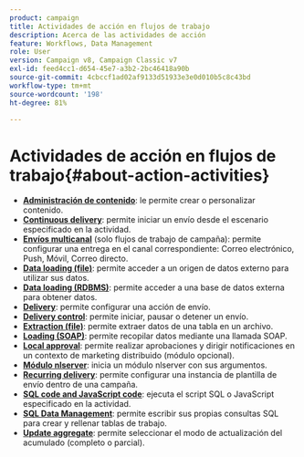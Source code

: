 ```yaml
---
product: campaign
title: Actividades de acción en flujos de trabajo
description: Acerca de las actividades de acción
feature: Workflows, Data Management
role: User
version: Campaign v8, Campaign Classic v7
exl-id: feed4cc1-d654-45e7-a3b2-2bc46418a90b
source-git-commit: 4cbccf1ad02af9133d51933e3e0d010b5c8c43bd
workflow-type: tm+mt
source-wordcount: '198'
ht-degree: 81%

---
```


# Actividades de acción en flujos de trabajo{#about-action-activities}

* **[Administración de contenido](content-management.md)**: le permite crear o personalizar contenido.
* **[Continuous delivery](continuous-delivery.md)**: permite iniciar un envío desde el escenario especificado en la actividad.
* **[Envíos multicanal](cross-channel-deliveries.md)** (solo flujos de trabajo de campaña): permite configurar una entrega en el canal correspondiente: Correo electrónico, Push, Móvil, Correo directo.
* **[Data loading (file)](data-loading-rdbms.md)**: permite acceder a un origen de datos externo para utilizar sus datos.
* **[Data loading (RDBMS)](data-loading-rdbms.md)**: permite acceder a una base de datos externa para obtener datos.
* **[Delivery](delivery.md)**: permite configurar una acción de envío.
* **[Delivery control](delivery-control.md)**: permite iniciar, pausar o detener un envío.
* **[Extraction (file)](extraction-file.md)**: permite extraer datos de una tabla en un archivo.
* **[Loading (SOAP)](loading-soap.md)**: permite recopilar datos mediante una llamada SOAP.
* **[Local approval](local-approval.md)**: permite realizar aprobaciones y dirigir notificaciones en un contexto de marketing distribuido (módulo opcional).
* **[Módulo nlserver](nlserver-module.md)**: inicia un módulo nlserver con sus argumentos.
* **[Recurring delivery](recurring-delivery.md)**: permite configurar una instancia de plantilla de envío dentro de una campaña.
* **[SQL code and JavaScript code](sql-code-and-javascript-code.md)**: ejecuta el script SQL o JavaScript especificado en la actividad.
* **[SQL Data Management](sql-data-management.md)**: permite escribir sus propias consultas SQL para crear y rellenar tablas de trabajo.
* **[Update aggregate](update-aggregate.md)**: permite seleccionar el modo de actualización del acumulado (completo o parcial).
